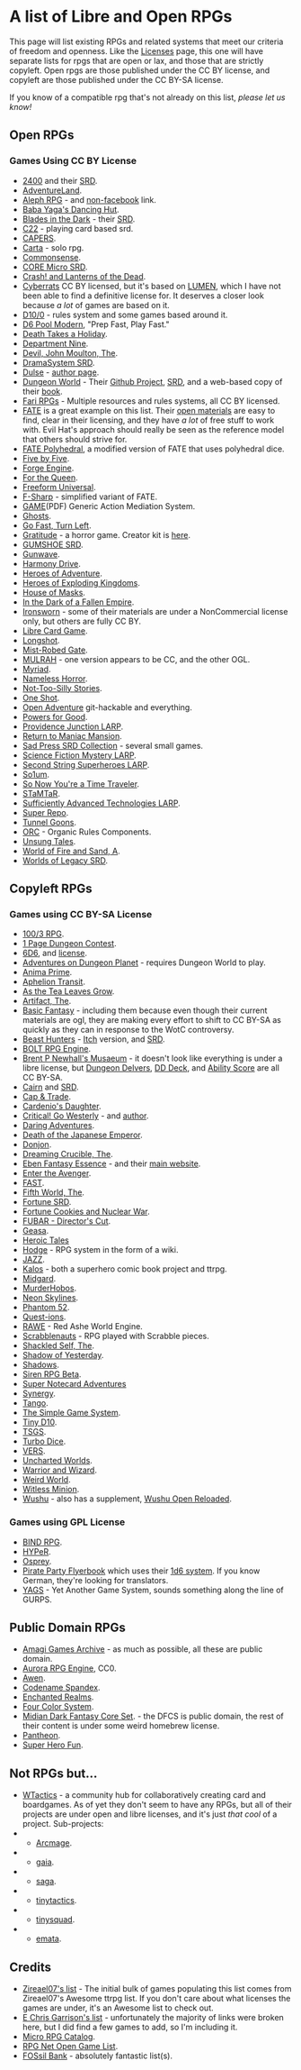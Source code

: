# A list of Libre and Open RPGs

This page will list existing RPGs and related systems that meet our criteria of freedom and openness. Like the [Licenses](https://github.com/pinxedjacu/librerpg/blob/main/list-of-good-rpg-licenses.md) page, this one will have separate lists for rpgs that are open or lax, and those that are strictly copyleft. Open rpgs are those published under the CC BY license, and copyleft are those published under the CC BY-SA license.

If you know of a compatible rpg that's not already on this list, *please let us know!*

## Open RPGs

### Games Using CC BY License

* [2400](https://jasontocci.itch.io/2400) and their [SRD](https://jasontocci.itch.io/24xx).
* [AdventureLand](http://www.1km1kt.net/rpg/adventureland).
* [Aleph RPG](https://www.facebook.com/AlephRPG/) - and [non-facebook](https://www.drivethrurpg.com/product/282761/Aleph-RPG--v-20) link.
* [Baba Yaga's Dancing Hut](http://nickwedig.libraryofhighmoon.com/2012/12/baba-yagas-dancing-hut/).
* [Blades in the Dark](https://bladesinthedark.com/) - their [SRD](https://bladesinthedark.com/node/33).
* [C22](https://c22system.com/thebasics) - playing card based srd.
* [CAPERS](https://www.nerdburgergames.com/capers).
* [Carta](https://peachgardengames.itch.io/carta-srd) - solo rpg.
* [Commonsense](https://www.drivethrurpg.com/product/359829/Commonsense-A-RolePlaying-Game-System).
* [CORE Micro SRD](https://as-if.itch.io/core-micro).
* [Crash! and Lanterns of the Dead](http://nickwedig.libraryofhighmoon.com/2012/04/game-chef-2012-crash-lanterns-of-the-dead/).
* [Cyberrats](https://alrine.itch.io/cyberrats) CC BY licensed, but it's based on [LUMEN](https://gilarpgs.itch.io/lumen), which I have not been able to find a definitive license for. It deserves a closer look because *a lot* of games are based on it.
* [D10/0](https://www.bestwithstuff.com/RPGProjects.html) - rules system and some games based around it.
* [D6 Pool Modern](https://www.drivethrurpg.com/product/134520/D6Pool-Modern-Roleplaying?src=newest), "Prep Fast, Play Fast."
* [Death Takes a Holiday](http://nickwedig.libraryofhighmoon.com/2013/06/death-takes-a-holiday-major-revision/).
* [Department Nine](http://nickwedig.libraryofhighmoon.com/2010/12/department-nine/).
* [Devil, John Moulton, The](http://nickwedig.libraryofhighmoon.com/2014/04/the-devil-john-moulton/).
* [DramaSystem SRD](https://pelgranepress.com/2013/09/19/dramasystem-srd/).
* [Dulse](https://www.dropbox.com/s/rnpalw06sp5s0te/dulse.pdf?dl=0) - [author page](https://bullypulpitgames.com/pages/jason-morningstar?_pos=1&_sid=5e3e2c114&_ss=r).
* [Dungeon World](https://dungeon-world.com/) - Their [Github Project](https://github.com/Sagelt/Dungeon-World), [SRD](https://www.dungeonworldsrd.com/),  and a web-based copy of their [book](http://book.dwgazetteer.com/index.html).
* [Fari RPGs](https://fari.games/browse/fari-rpgs) - Multiple resources and rules systems, all CC BY licensed.
* [FATE](https://evilhat.com/product/fate-core-system/) is a great example on this list. Their [open materials](https://www.faterpg.com/licensing/licensing-fate-cc-by/) are easy to find, clear in their licensing, and they have *a lot* of free stuff to work with. Evil Hat's approach should really be seen as the reference model that others should strive for.
* [FATE Polyhedral](https://www.dropbox.com/s/5hl8z4kjvbhrbxf/Fate%20Polyhedral%20Edition.pdf?dl=0), a modified version of FATE that uses polyhedral dice.
* [Five by Five](https://www.drivethrurpg.com/product/115748/Five-by-Five?manufacturers_id=5581).
* [Forge Engine](https://www.heroforgegames.com/forge-engine/).
* [For the Queen](https://forthequeengame.com/).
* [Freeform Universal](https://www.perilplanet.com/freeform-universal/).
* [F-Sharp](http://studiohunty.com/f-sharp/) - simplified variant of FATE.
* [GAME](http://www.1km1kt.net/wp-content/uploads/2011/02/GAMEv1-1.pdf)(PDF) Generic Action Mediation System.
* [Ghosts](http://fossilbank.wikidot.com/work:ghosts).
* [Go Fast, Turn Left](http://nickwedig.libraryofhighmoon.com/2011/05/go-fast-turn-left/).
* [Gratitude](https://alrine.itch.io/gratitude-a-horror-game) - a horror game. Creator kit is [here](https://alrine.itch.io/gratitude-creators-kit).
* [GUMSHOE SRD](https://pelgranepress.com/2013/10/24/the-gumshoe-system-reference-document/).
* [Gunwave](http://fossilbank.wikidot.com/work:gunwave).
* [Harmony Drive](https://peachgardengames.itch.io/harmony-drive).
* [Heroes of Adventure](https://nameless-designer.itch.io/heroes-of-adventure).
* [Heroes of Exploding Kingdoms](https://willowx.itch.io/heroes-of-the-exploding-kingdoms-v7-2).
* [House of Masks](http://nickwedig.libraryofhighmoon.com/2012/06/house-of-masks-new-playtest-version/).
* [In the Dark of a Fallen Empire](https://jkent2585.itch.io/in-the-dark-of-a-fallen-empire).
* [Ironsworn](https://www.ironswornrpg.com/) - some of their materials are under a NonCommercial license only, but others are fully CC BY.
* [Libre Card Game](https://librecardgame.sourceforge.net/dokuwiki/).
* [Longshot](http://nickwedig.libraryofhighmoon.com/2010/12/longshot/).
* [Mist-Robed Gate](https://summerbird.wordpress.com/2012/02/14/mist-robed-gate-pdf/).
* [MULRAH](http://www.1km1kt.net/rpg/mulrah) - one version appears to be CC, and the other OGL.
* [Myriad](https://www.drivethrurpg.com/product/29196/Myriad-RPG-System).
* [Nameless Horror](http://nickwedig.libraryofhighmoon.com/2013/10/nameless-horror-version-0-2/).
* [Not-Too-Silly Stories](http://fossilbank.wikidot.com/work:not-too-silly-stories).
* [One Shot](https://docs.google.com/document/d/1YtTisR9yJWoIMSAWxbM4sGLTc0Fopqn8gcwjGoykKzc/edit?pli=1).
* [Open Adventure](https://github.com/openadventure/Open-Adventure) git-hackable and everything.
* [Powers for Good](https://www.drivethrurpg.com/product/126205/Powers-For-Good-%230).
* [Providence Junction LARP](http://nickwedig.libraryofhighmoon.com/2010/12/providence-junction/).
* [Return to Maniac Mansion](http://nickwedig.libraryofhighmoon.com/2011/11/return-to-maniac-mansion/).
* [Sad Press SRD Collection](https://sadpress.itch.io/sad-press-srd-collection) - several small games.
* [Science Fiction Mystery LARP](http://nickwedig.libraryofhighmoon.com/2010/12/science-fiction-mystery/).
* [Second String Superheroes LARP](http://nickwedig.libraryofhighmoon.com/2010/12/second-string-superheroes/).
* [So1um](https://github.com/brunobord/so1um).
* [So Now You're a Time Traveler](http://nickwedig.libraryofhighmoon.com/2013/08/so-now-youre-a-time-traveler/).
* [STaMTaR](http://www.1km1kt.net/rpg/stamtar).
* [Sufficiently Advanced Technologies LARP](http://nickwedig.libraryofhighmoon.com/2011/01/sufficiently-advanced-technologies/).
* [Super Repo](http://nickwedig.libraryofhighmoon.com/2013/01/super-repo/).
* [Tunnel Goons](https://natetreme.itch.io/tunnelgoons).
* [ORC](https://vajraenterprises.com/new/?p=132) - Organic Rules Components.
* [Unsung Tales](https://www.unsungtales.com/).
* [World of Fire and Sand, A](http://nickwedig.libraryofhighmoon.com/2010/12/a-world-of-fire-and-sand/).
* [Worlds of Legacy SRD](https://ufopress.co.uk/the-world-of-legacy-srd/).




## Copyleft RPGs

### Games using CC BY-SA License

* [100/3 RPG](http://sven.kir.jp/100_3_RPG/index.html).
* [1 Page Dungeon Contest](https://campaignwiki.org/wiki/DungeonMaps/One_Page_Dungeon_Contest_2012).
* [6D6](https://6d6rpg.com/reviews/), and [license](https://6d6rpg.com/share-your-pdfs/).
* [Adventures on Dungeon Planet](https://redboxvancouver.wordpress.com/2013/03/29/adventures-on-dungeon-planet/) - requires Dungeon World to play.
* [Anima Prime](http://www.animaprimerpg.com/main/).
* [Aphelion Transit](https://squidhead-games.itch.io/aphelion-transit).
* [As the Tea Leaves Grow](http://fossilbank.wikidot.com/work:as-the-tea-leaves-grow).
* [Artifact, The](http://www.theartifact.net/).
* [Basic Fantasy](https://www.basicfantasy.org/forums/viewtopic.php?f=2&t=4596) - including them because even though their current materials are ogl, they are making every effort to shift to CC BY-SA as quickly as they can in response to the WotC controversy.
* [Beast Hunters](https://berengad.com/site/index.php?id=beast-hunters) - [Itch](https://cwgriffen.itch.io/beast-hunters) version, and [SRD](https://berengad.com/bh15srd/).
* [BOLT RPG Engine](https://ajeypandey.itch.io/bolt-rpg-engine).
* [Brent P Newhall's Musaeum](https://www.drivethrurpg.com/browse/pub/2545/Brent-P-Newhall039s-Musaeum) - it doesn't look like everything is under a libre license, but [Dungeon Delvers](https://www.drivethrurpg.com/product/118558/Dungeon-Delvers), [DD Deck](https://www.drivethrurpg.com/product/124961/Dungeon-Delvers-Deck), and [Ability Score](https://www.drivethrurpg.com/product/124295/Ability-Score) are all CC BY-SA.
* [Cairn](https://cairnrpg.com/) and [SRD](https://cairnrpg.com/cairn-srd/).
* [Cap & Trade](http://fossilbank.wikidot.com/work:cap-trade).
* [Cardenio's Daughter](http://nickwedig.libraryofhighmoon.com/2011/07/cardenios-daughter/).
* [Critical! Go Westerly](https://www.drivethrurpg.com/product_info.php?products_id=100105) - and [author](https://gamishdesigner.blogspot.com/).
* [Daring Adventures](http://www.1km1kt.net/rpg/daring-adventures).
* [Death of the Japanese Emperor](https://docs.google.com/document/d/1b6yyX1O9pTgaIgPt1d7JUzCXCXn24gPXxhxgoWKkbMI/edit?pli=1).
* [Donjon](https://web.archive.org/web/20071013075848/http://open.crngames.com/src/donjon.html).
* [Dreaming Crucible, The](https://storybythethroat.wordpress.com/games/).
* [Eben Fantasy Essence](https://www.drivethrurpg.com/product/364050/Ebon-Fantasy-Essence) - and their [main website](https://ebongryphon.com/main/).
* [Enter the Avenger](https://sites.google.com/site/sitodirafu/Home/i-miei-giochi/enter-the-avenger).
* [FAST](https://retroroleplaying.com/content/fast-rpg/).
* [Fifth World, The](https://thefifthworld.com/).
* [Fortune SRD](https://web.archive.org/web/20141014085941/http://www.funhavergames.com/fsrd/).
* [Fortune Cookies and Nuclear War](http://nickwedig.libraryofhighmoon.com/wp-content/uploads/2011/03/fortune-cookies2.pdf).
* [FUBAR - Director's Cut](https://vulpinoid.blogspot.com/2011/05/fubar-directors-cut-now-available.html).
* [Geasa](http://www.1km1kt.net/rpg/geasa).
* [Heroic Tales](https://squidhead-games.itch.io/heroic-tales)
* [Hodge](https://hodge.fandom.com/wiki/Hodge_Wiki) - RPG system in the form of a wiki.
* [JAZZ](https://ogc.rpglibrary.org/index.php?title=Jazz).
* [Kalos](https://www.kaloscomics.com/) - both a superhero comic book project and ttrpg.
* [Midgard](http://fossilbank.wikidot.com/work:midgard).
* [MurderHobos](https://www.drivethrurpg.com/product/129865/MurderHobos).
* [Neon Skylines](https://squidhead-games.itch.io/neon-skylines).
* [Phantom 52](http://www.1km1kt.net/rpg/phanton-52).
* [Quest-ions](http://www.1km1kt.net/rpg/quest-ions).
* [RAWE](http://redash.org/) - Red Ashe World Engine.
* [Scrabblenauts](http://nickwedig.libraryofhighmoon.com/2011/11/scrabblenauts/) - RPG played with Scrabble pieces.
* [Shackled Self, The](http://www.1km1kt.net/rpg/the-shackled-self).
* [Shadow of Yesterday](https://mattmachell.github.io/minimum-viable-ebook/examples/tsoy/index.html).
* [Shadows](https://mozai.com/writing/not_mine/shadows.html).
* [Siren RPG Beta](https://github.com/ElectricCoffee/SirenRPG).
* [Super Notecard Adventures](https://github.com/brunobord/micro-rpg-catalog/blob/master/super-notecard-adventure.md)
* [Synergy](http://www.1km1kt.net/rpg/synergy).
* [Tango](https://sites.google.com/site/tangorpgsystem/home).
* [The Simple Game System](https://tsgs.atomicunicycle.com/).
* [Tiny D10](https://td10.org/wiki/Main_Page).
* [TSGS](http://tower.newcenturycomputers.net/tsgs.html).
* [Turbo Dice](https://www.drivethrurpg.com/product/115280/Turbo-Dice).
* [VERS](https://jason-murray.itch.io/vers-rpg).
* [Uncharted Worlds](https://uncharted-worlds.com/).
* [Warrior and Wizard](https://docs.google.com/document/d/1nc1rtATXRxKSpoK-AHplyJ4QsB3JK0qbAfBs3wXZIkM/edit#heading=h.h4lak2wv2jnv).
* [Weird World](https://docs.google.com/document/d/1dK62F-kakCCLHhVwyjU2WVSxYELvdw-g16CgE8WkOMU/edit).
* [Witless Minion](http://www.1km1kt.net/rpg/witless-minion).
* [Wushu](http://danielbayn.com/wushu/) - also has a supplement, [Wushu Open Reloaded](http://wiki.saberpunk.net/Wushu/OpenReloaded).

### Games using GPL License

* [BIND RPG](https://gitlab.com/bindrpg/core).
* [HYPeR](https://ynam.tripod.com/hyper/index.html).
* [Osprey](https://www.ludism.org/rpg/osprey.pdf).
* [Pirate Party Flyerbook](https://www.1w6.org/english/flyerbook-rules) which uses their [1d6 system](https://www.1w6.org/english). If you know German, they're looking for translators.
* [YAGS](https://www.notasnark.net/yags/index) - Yet Another Game System, sounds something along the line of GURPS.


## Public Domain RPGs

* [Amagi Games Archive](https://sites.google.com/a/amagi-games.net/amagi-games/games-archive) - as much as possible, all these are public domain.
* [Aurora RPG Engine](https://lynxthoughts.com/aurora/), CC0.
* [Awen](http://fossilbank.wikidot.com/entry:awen).
* [Codename Spandex](https://gurbintrollgames.wordpress.com/codename-spandex/).
* [Enchanted Realms](https://archive.org/details/enchanted-realms/mode/2up).
* [Four Color System](https://www.drivethrurpg.com/product/50837/Four-Color-System-Core-Rules).
* [Midian Dark Fantasy Core Set](https://midian.fandom.com/wiki/Dark_Fantasy_Core_Set). - the DFCS is public domain, the rest of their content is under some weird homebrew license.
* [Pantheon](http://www.1km1kt.net/rpg/pantheon).
* [Super Hero Fun](https://archive.org/details/super-hero-fun/mode/2up).

## Not RPGs but...

* [WTactics](http://wtactics.org/) - a community hub for collaboratively creating card and boardgames. As of yet they don't seem to have any RPGs, but all of their projects are under open and libre licenses, and it's just *that cool* of a project. Sub-projects:
* * [Arcmage](https://arcmage.org/).
* * [gaia](http://gaia.li/).
* * [saga](http://saga.li/).
* * [tinytactics](http://tinytactics.org/).
* * [tinysquad](http://www.tinysquad.org/).
* * [emata](http://www.emata.org/).

## Credits

* [Zireael07's list](https://github.com/Zireael07/awesome-tabletop-rpgs) - The initial bulk of games populating this list comes from Zireael07's Awesome ttrpg list. If you don't care about what licenses the games are under, it's an Awesome list to check out.
* [E Chris Garrison's list](https://sillyhatbooks.com/other-stuff/games/) - unfortunately the majority of links were broken here, but I did find a few games to add, so I'm including it.
* [Micro RPG Catalog](https://github.com/brunobord/micro-rpg-catalog).
* [RPG Net Open Game List](https://wiki.rpg.net/index.php/Open_Game_Systems).
* [FOSsil Bank](http://fossilbank.wikidot.com/category:tabletop-game-libre/) - absolutely fantastic list(s).
